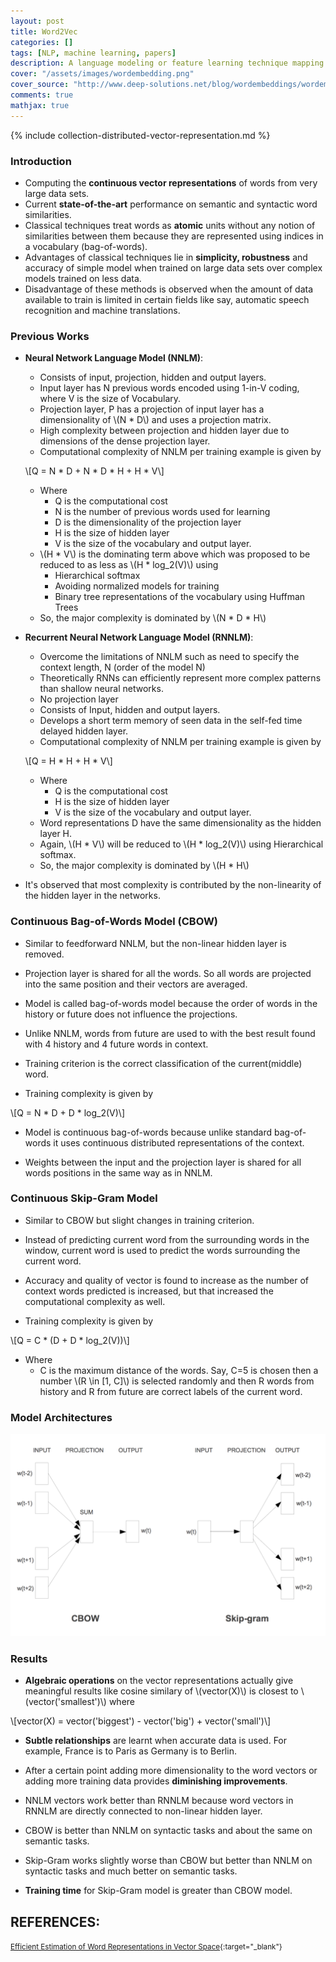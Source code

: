 ```yaml
---
layout: post
title: Word2Vec
categories: []
tags: [NLP, machine learning, papers]
description: A language modeling or feature learning technique mapping words to vector representations.
cover: "/assets/images/wordembedding.png"
cover_source: "http://www.deep-solutions.net/blog/wordembeddings/wordembedding.png"
comments: true
mathjax: true
---
```


{% include collection-distributed-vector-representation.md %}

### Introduction
* Computing the **continuous vector representations** of words from very large data sets.
* Current **state-of-the-art** performance on semantic and syntactic word similarities.
* Classical techniques treat words as **atomic** units without any notion of similarities between them because they are represented using indices in a vocabulary (bag-of-words).
* Advantages of classical techniques lie in **simplicity, robustness** and accuracy of simple model when trained on large data sets over complex models trained on less data.
* Disadvantage of these methods is observed when the amount of data available to train is limited in certain fields like say, automatic speech recognition and machine translations.

### Previous Works

* **Neural Network Language Model (NNLM)**:
  * Consists of input, projection, hidden and output layers.
  * Input layer has N previous words encoded using 1-in-V coding, where V is the size of Vocabulary.
  * Projection layer, P has a projection of input layer has a dimensionality of \\(N * D\\) and uses a projection matrix.
  * High complexity between projection and hidden layer due to dimensions of the dense projection layer.
  * Computational complexity of NNLM per training example is given by 
  
  \\[Q = N * D + N * D * H + H * V\\]

    * Where
      * Q is the computational cost
      * N is the number of previous words used for learning
      * D is the dimensionality of the projection layer
      * H is the size of hidden layer
      * V is the size of the vocabulary and output layer.
    * \\(H * V\\) is the dominating term above which was proposed to be reduced to as less as \\(H * log_2(V)\\) using
      * Hierarchical softmax
      * Avoiding normalized models for training
      * Binary tree representations of the vocabulary using Huffman Trees
    * So, the major complexity is dominated by \\(N * D * H\\)

* **Recurrent Neural Network Language Model (RNNLM)**:
  * Overcome the limitations of NNLM such as need to specify the context length, N (order of the model N)
  * Theoretically RNNs can efficiently represent more complex patterns than shallow neural networks.
  * No projection layer
  * Consists of Input, hidden and output layers.
  * Develops a short term memory of seen data in the self-fed time delayed hidden layer.
  * Computational complexity of NNLM per training example is given by 
  
  \\[Q = H * H + H * V\\]
    * Where
      * Q is the computational cost
      * H is the size of hidden layer
      * V is the size of the vocabulary and output layer.
    * Word representations D have the same dimensionality as the hidden layer H.
    * Again, \\(H * V\\) will be reduced to \\(H * log_2(V)\\) using Hierarchical softmax.
    * So, the major complexity is dominated by \\(H * H\\)

* It's observed that most complexity is contributed by the non-linearity of the hidden layer in the networks.

### Continuous Bag-of-Words Model (CBOW)

* Similar to feedforward NNLM, but the non-linear hidden layer is removed.

* Projection layer is shared for all the words. So all words are projected into the same position and their vectors are averaged.

* Model is called bag-of-words model because the order of words in the history or future does not influence the projections.

* Unlike NNLM, words from future are used to with the best result found with 4 history and 4 future words in context.

* Training criterion is the correct classification of the current(middle) word.

* Training complexity is given by 

\\[Q = N * D + D * log_2(V)\\]

* Model is continuous bag-of-words because unlike standard bag-of-words it uses continuous distributed representations of the context.

* Weights between the input and the projection layer is shared for all words positions in the same way as in NNLM.

### Continuous Skip-Gram Model

* Similar to CBOW but slight changes in training criterion.

* Instead of predicting current word from the surrounding words in the window, current word is used to predict the words surrounding the current word.

* Accuracy and quality of vector is found to increase as the number of context words predicted is increased, but that increased the computational complexity as well.

* Training complexity is given by

\\[Q = C * (D + D * log_2(V))\\]

  * Where
    * C is the maximum distance of the words. Say, C=5 is chosen then a number \\(R \in [1, C]\\) is selected randomly and then R words from history and R from future are correct labels of the current word.

### Model Architectures

![CBOW and Skip-Gram Model Architectures](/assets/2017-07-11-word-to-vector-word-representations/fig-1-model-architectures.png?raw=true)

### Results

* **Algebraic operations** on the vector representations actually give meaningful results like cosine similary of \\(vector(X)\\) is closest to \\(vector('smallest')\\) where 

\\[vector(X) = vector('biggest')  - vector('big') + vector('small')\\]

* **Subtle relationships** are learnt when accurate data is used. For example, France is to Paris as Germany is to Berlin.

* After a certain point adding more dimensionality to the word vectors or adding more training data provides **diminishing improvements**.

* NNLM vectors work better than RNNLM because word vectors in RNNLM are directly connected to non-linear hidden layer.

* CBOW is better than NNLM on syntactic tasks and about the same on semantic tasks.

* Skip-Gram works slightly worse than CBOW but better than NNLM on syntactic tasks and much better on semantic tasks.

* **Training time** for Skip-Gram model is greater than CBOW model.


## REFERENCES:

<small>[Efficient Estimation of Word Representations in Vector Space](https://arxiv.org/pdf/1301.3781.pdf){:target="_blank"}</small>